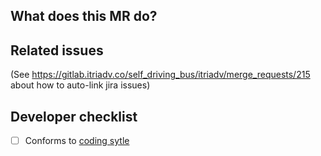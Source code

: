 ## What does this MR do?


## Related issues

(See https://gitlab.itriadv.co/self_driving_bus/itriadv/merge_requests/215 about how to auto-link jira issues)

## Developer checklist

- [ ] Conforms to [coding sytle](https://gitlab.itriadv.co/self_driving_bus/itriadv/blob/master/docs/coding_style.md)
